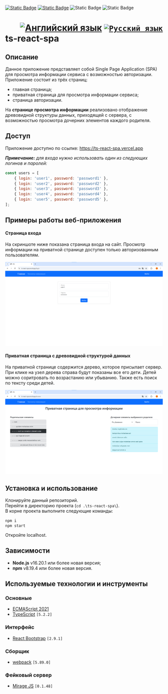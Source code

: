 [![Static Badge](https://img.shields.io/badge/node-%3E%3D22.11.0-brightgreen)](https://nodejs.org/en)
[![Static Badge](https://img.shields.io/badge/npm-%3E%3D10.9.0-blue)](https://docs.npmjs.com/downloading-and-installing-node-js-and-npm)
![Static Badge](https://img.shields.io/badge/React-61DAFB?style=flat&logo=react&logoColor=black)
![Static Badge](https://img.shields.io/badge/TypeScript-3178C6?style=flat&logo=typescript&logoColor=white)

<h1>
    <div align="right">
        <a href="README.md"><img src="https://cdn.jsdelivr.net/gh/lipis/flag-icons/flags/4x3/us.svg" width="32" alt="Английский язык" title="Английский язык"/></a>
        <code><a href="#"><img src="https://cdn.jsdelivr.net/gh/lipis/flag-icons/flags/4x3/ru.svg" width="32" alt="Русский язык" title="Русский язык"/></a></code>
    </div>
    ts-react-spa
</h1>

## Описание
Данное приложение представляет собой Single Page Application (SPA) для просмотра информации сервиса с возможностью
авторизации.  
Приложение состоит из трёх страниц:
- главная страница;
- приватная страница для просмотра информации сервиса;
- страница авторизации.

На **странице просмотра информации** реализовано отображение древовидной структуры данных, приходящей с сервера,
с возможностью просмотра дочерних элементов каждого родителя.

## Доступ
Приложение доступно по ссылке: https://ts-react-spa.vercel.app

***Примечание:** для входа нужно использовать один из следующих логинов и паролей:*
```js
const users = [
    { login: 'user1', password: 'password1' },
    { login: 'user2', password: 'password2' },
    { login: 'user3', password: 'password3' },
    { login: 'user4', password: 'password4' },
    { login: 'user5', password: 'password5' },
];
```

## Примеры работы веб-приложения
#### Страница входа
На скриншоте ниже показана страница входа на сайт. Просмотр информации на приватной странице доступен только
авторизованным пользователям.

![Login page](assets/login.png)

#### Приватная страница с древовидной структурой данных
На приватной странице содержится дерево, которое присылает сервер. При клике на узел дерева справа будут показаны все
его дети. Детей можно соритровать по возрастанию или убыванию. Также есть поиск по тексту среди детей.

![Private page](assets/private.png)

## Установка и использование
Клонируйте данный репозиторий.  
Перейти в директорию проекта (`cd .\ts-react-spa\`).  
В корне проекта выполните следующие команды:
```console
npm i
npm start
```
Откройте localhost.

## Зависимости
- **Node.js** v16.20.1 или более новая версия;
- **npm** v8.19.4 или более новая версия.

## Используемые технологии и инструменты
### Основные
- [ECMAScript 2021](https://www.w3schools.com/js/js_2021.asp)
- [TypeScript](https://www.typescriptlang.org/) `[5.2.2]`
### Интерфейс
- [React Bootstrap](https://react-bootstrap.netlify.app/) `[2.9.1]`
### Сборщик
- [webpack](https://webpack.js.org/) `[5.89.0]`
### Фейковый сервер
- [Mirage JS](https://miragejs.com/) `[0.1.48]`
